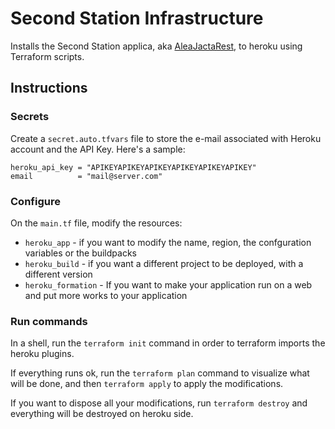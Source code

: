 # Second Station Infrastructure

Installs the Second Station applica, aka [AleaJactaRest](https://github.com/ortolanph/aleajactarest), to heroku using Terraform scripts.

## Instructions

### Secrets

Create a `secret.auto.tfvars` file to store the e-mail associated with Heroku account and the API Key. Here's a sample:

```hcl-terraform
heroku_api_key = "APIKEYAPIKEYAPIKEYAPIKEYAPIKEYAPIKEY"
email          = "mail@server.com"
```

### Configure

On the `main.tf` file, modify the resources:

 - `heroku_app` - if you want to modify the name, region, the confguration variables or the buildpacks
 - `heroku_build` - if you want a different project to be deployed, with a different version
 - `heroku_formation` - If you want to make your application run on a web and put more works to your application

### Run commands

In a shell, run the `terraform init` command in order to terraform imports the heroku plugins.

If everything runs ok, run the `terraform plan` command to visualize what will be done, and then `terraform apply` to apply the modifications.

If you want to dispose all your modifications, run `terraform destroy` and everything will be destroyed on heroku side.
